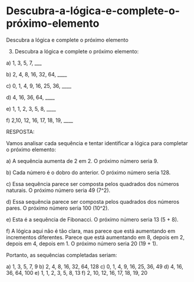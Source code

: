 # Descubra-a-lógica-e-complete-o-próximo-elemento

Descubra a lógica e complete o próximo elemento

3) Descubra a lógica e complete o próximo elemento:


a) 1, 3, 5, 7, ___

b) 2, 4, 8, 16, 32, 64, ____

c) 0, 1, 4, 9, 16, 25, 36, ____

d) 4, 16, 36, 64, ____

e) 1, 1, 2, 3, 5, 8, ____

f) 2,10, 12, 16, 17, 18, 19, ____

RESPOSTA:

Vamos analisar cada sequência e tentar identificar a lógica para completar o próximo elemento:

a) A sequência aumenta de 2 em 2. O próximo número seria 9.

b) Cada número é o dobro do anterior. O próximo número seria 128.

c) Essa sequência parece ser composta pelos quadrados dos números naturais. O próximo número seria 49 (7^2).

d) Essa sequência parece ser composta pelos quadrados dos números pares. O próximo número seria 100 (10^2).

e) Esta é a sequência de Fibonacci. O próximo número seria 13 (5 + 8).

f) A lógica aqui não é tão clara, mas parece que está aumentando em incrementos diferentes. Parece que está aumentando em 8, depois em 2, depois em 4, depois em 1. O próximo número seria 20 (19 + 1).

Portanto, as sequências completadas seriam:

a) 1, 3, 5, 7, 9
b) 2, 4, 8, 16, 32, 64, 128
c) 0, 1, 4, 9, 16, 25, 36, 49
d) 4, 16, 36, 64, 100
e) 1, 1, 2, 3, 5, 8, 13
f) 2, 10, 12, 16, 17, 18, 19, 20
